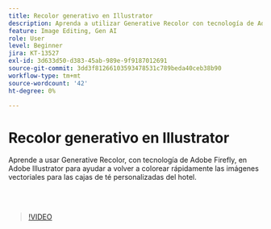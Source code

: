 ```yaml
---
title: Recolor generativo en Illustrator
description: Aprenda a utilizar Generative Recolor con tecnología de Adobe Firefly
feature: Image Editing, Gen AI
role: User
level: Beginner
jira: KT-13527
exl-id: 3d633d50-d383-45ab-989e-9f9187012691
source-git-commit: 3dd3f81266103593478531c789beda40ceb38b90
workflow-type: tm+mt
source-wordcount: '42'
ht-degree: 0%

---
```


# Recolor generativo en Illustrator

Aprende a usar Generative Recolor, con tecnología de Adobe Firefly, en Adobe Illustrator para ayudar a volver a colorear rápidamente las imágenes vectoriales para las cajas de té personalizadas del hotel.

<br> 

>[!VIDEO](https://video.tv.adobe.com/v/3442070?quality=12&learn=on&hidetitle=true&captions=spa)
